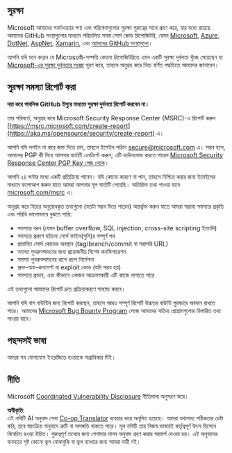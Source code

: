 <!--
CO_OP_TRANSLATOR_METADATA:
{
  "original_hash": "2d33a71bed73d6daee78e2d473ece975",
  "translation_date": "2025-07-09T06:52:17+00:00",
  "source_file": "SECURITY.md",
  "language_code": "bn"
}
-->
## সুরক্ষা

Microsoft আমাদের সফটওয়্যার পণ্য এবং পরিষেবাগুলোর সুরক্ষা গুরুত্বের সাথে গ্রহণ করে, যার মধ্যে রয়েছে আমাদের GitHub সংস্থাগুলোর মাধ্যমে পরিচালিত সমস্ত সোর্স কোড রিপোজিটরি, যেমন [Microsoft](https://github.com/microsoft), [Azure](https://github.com/Azure), [DotNet](https://github.com/dotnet), [AspNet](https://github.com/aspnet), [Xamarin](https://github.com/xamarin), এবং [আমাদের GitHub সংস্থাগুলো](https://opensource.microsoft.com/)।

আপনি যদি মনে করেন যে Microsoft-সম্পত্তি কোনো রিপোজিটরিতে এমন একটি সুরক্ষা দুর্বলতা খুঁজে পেয়েছেন যা [Microsoft-এর সুরক্ষা দুর্বলতার সংজ্ঞা](https://aka.ms/opensource/security/definition) পূরণ করে, তাহলে অনুগ্রহ করে নিচে বর্ণিত পদ্ধতিতে আমাদের জানাবেন।

## সুরক্ষা সমস্যা রিপোর্ট করা

**দয়া করে পাবলিক GitHub ইস্যুর মাধ্যমে সুরক্ষা দুর্বলতা রিপোর্ট করবেন না।**

তার পরিবর্তে, অনুগ্রহ করে Microsoft Security Response Center (MSRC)-এ রিপোর্ট করুন [https://msrc.microsoft.com/create-report](https://aka.ms/opensource/security/create-report) এ।

আপনি যদি লগইন না করে জমা দিতে চান, তাহলে ইমেইল পাঠান [secure@microsoft.com](mailto:secure@microsoft.com) এ। সম্ভব হলে, আমাদের PGP কী দিয়ে আপনার বার্তাটি এনক্রিপ্ট করুন; এটি ডাউনলোড করতে পারেন [Microsoft Security Response Center PGP Key পেজ থেকে](https://aka.ms/opensource/security/pgpkey)।

আপনি ২৪ ঘণ্টার মধ্যে একটি প্রতিক্রিয়া পাবেন। যদি কোনো কারণে না পান, তাহলে নিশ্চিত করার জন্য ইমেইলের মাধ্যমে ফলোআপ করুন যাতে আমরা আপনার মূল বার্তাটি পেয়েছি। অতিরিক্ত তথ্য পাওয়া যাবে [microsoft.com/msrc](https://aka.ms/opensource/security/msrc) এ।

অনুগ্রহ করে নিচের অনুরোধকৃত তথ্যগুলো (যতটা সম্ভব দিতে পারেন) অন্তর্ভুক্ত করুন যাতে আমরা সম্ভাব্য সমস্যার প্রকৃতি এবং পরিধি ভালোভাবে বুঝতে পারি:

  * সমস্যার ধরন (যেমন buffer overflow, SQL injection, cross-site scripting ইত্যাদি)
  * সমস্যার প্রকাশ ঘটানো সোর্স ফাইল(গুলি)র সম্পূর্ণ পথ
  * প্রভাবিত সোর্স কোডের অবস্থান (tag/branch/commit বা সরাসরি URL)
  * সমস্যা পুনরুত্পাদনের জন্য প্রয়োজনীয় বিশেষ কনফিগারেশন
  * সমস্যা পুনরুত্পাদনের ধাপে ধাপে নির্দেশনা
  * প্রুফ-অফ-কনসেপ্ট বা exploit কোড (যদি সম্ভব হয়)
  * সমস্যার প্রভাব, এবং কীভাবে একজন আক্রমণকারী এটি কাজে লাগাতে পারে

এই তথ্যগুলো আমাদের রিপোর্ট দ্রুত প্রক্রিয়াকরণে সাহায্য করবে।

আপনি যদি বাগ বাউন্টির জন্য রিপোর্ট করছেন, তাহলে আরও সম্পূর্ণ রিপোর্ট উচ্চতর বাউন্টি পুরস্কারে অবদান রাখতে পারে। আমাদের [Microsoft Bug Bounty Program](https://aka.ms/opensource/security/bounty) পেজে আমাদের সক্রিয় প্রোগ্রামগুলোর বিস্তারিত তথ্য পাওয়া যাবে।

## পছন্দসই ভাষা

আমরা সব যোগাযোগ ইংরেজিতে হওয়াকে অগ্রাধিকার দিই।

## নীতি

Microsoft [Coordinated Vulnerability Disclosure](https://aka.ms/opensource/security/cvd) নীতিমালা অনুসরণ করে।

**অস্বীকৃতি**:  
এই নথিটি AI অনুবাদ সেবা [Co-op Translator](https://github.com/Azure/co-op-translator) ব্যবহার করে অনূদিত হয়েছে। আমরা যথাসাধ্য সঠিকতার চেষ্টা করি, তবে স্বয়ংক্রিয় অনুবাদে ত্রুটি বা অসঙ্গতি থাকতে পারে। মূল নথিটি তার নিজস্ব ভাষায়ই কর্তৃত্বপূর্ণ উৎস হিসেবে বিবেচিত হওয়া উচিত। গুরুত্বপূর্ণ তথ্যের জন্য পেশাদার মানব অনুবাদ গ্রহণ করার পরামর্শ দেওয়া হয়। এই অনুবাদের ব্যবহারে সৃষ্ট কোনো ভুল বোঝাবুঝি বা ভুল ব্যাখ্যার জন্য আমরা দায়ী নই।